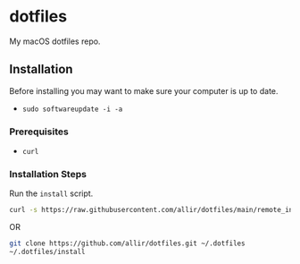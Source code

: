 # dotfiles

My macOS dotfiles repo.

## Installation

Before installing you may want to make sure your computer is up to date.

* `sudo softwareupdate -i -a`

### Prerequisites

* `curl`

### Installation Steps

Run the `install` script.

```bash
curl -s https://raw.githubusercontent.com/allir/dotfiles/main/remote_install | bash
```

OR

```bash
git clone https://github.com/allir/dotfiles.git ~/.dotfiles
~/.dotfiles/install
```
